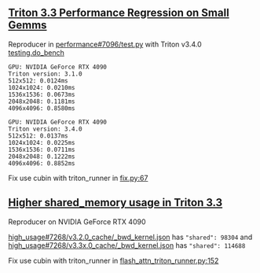 ## [Triton 3.3 Performance Regression on Small Gemms](https://github.com/triton-lang/triton/issues/7096)

Reproducer in [performance#7096/test.py](triton_issue/performance#7096/test.py) with Triton v3.4.0 [testing.do_bench](https://github.com/triton-lang/triton/blob/v3.4.0/python/triton/testing.py)

```
GPU: NVIDIA GeForce RTX 4090
Triton version: 3.1.0
512x512: 0.0124ms
1024x1024: 0.0210ms
1536x1536: 0.0673ms
2048x2048: 0.1181ms
4096x4096: 0.8580ms
```

```
GPU: NVIDIA GeForce RTX 4090
Triton version: 3.4.0
512x512: 0.0137ms
1024x1024: 0.0225ms
1536x1536: 0.0711ms
2048x2048: 0.1222ms
4096x4096: 0.8852ms
```

Fix use cubin with triton_runner in [fix.py:67](performance%237096/fix.py#L67)

## [Higher shared_memory usage in Triton 3.3](https://github.com/triton-lang/triton/issues/7268)

Reproducer on NVIDIA GeForce RTX 4090

[high_usage#7268/v3.2.0_cache/_bwd_kernel.json](high_usage%237268/v3.2.0_cache/_bwd_kernel.json) has `"shared": 98304` and [high_usage#7268/v3.3x.0_cache/_bwd_kernel.json](high_usage%237268/v3.3.0_cache/_bwd_kernel.json) has `"shared": 114688`

Fix use cubin with triton_runner in [flash_attn_triton_runner.py:152](high_usage%237268/fix/flash_attn_triton_runner.py#L152)
